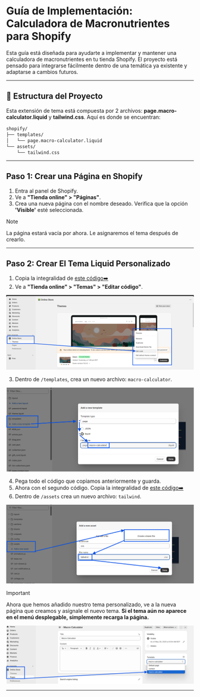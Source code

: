 # Guía de Implementación: Calculadora de Macronutrientes para Shopify

Esta guía está diseñada para ayudarte a implementar y mantener una calculadora de macronutrientes en tu tienda Shopify. El proyecto está pensado para integrarse fácilmente dentro de una temática ya existente y adaptarse a cambios futuros.

----------

## 🔄 Estructura del Proyecto

Esta extensión de tema está compuesta por 2 archivos: **page.macro-calculator.liquid** y **tailwind.css**. Aquí es donde se encuentran:
```
shopify/
├── templates/
│   └── page.macro-calculator.liquid
└── assets/
    └── tailwind.css
```

----------

## Paso 1: Crear una Página en Shopify

1.  Entra al panel de Shopify.
2.  Ve a **"Tienda online" > "Páginas"**.
3.  Crea una nueva página con el nombre deseado. Verifica que la opción **'Visible'** esté seleccionada.
    
> [!NOTE]
> La página estará vacía por ahora. Le asignaremos el tema después de crearlo.
    

----------

## Paso 2: Crear El Tema Liquid Personalizado

1.  Copia la integralidad de [este código➡️](https://raw.githubusercontent.com/affane1/shopify-macro-calculator/refs/heads/main/shopify/templates/page.macro-calculator.liquid)
2.  Ve a **"Tienda online" > "Temas" > "Editar código"**.

![](/docs/images/1.png)

3.  Dentro de `/templates`, crea un nuevo archivo: `macro-calculator`.

![](/docs/images/2.png)

4. Pega todo el código que copiamos anteriormente y guarda.
5. Ahora con el segundo código. Copia la integralidad de [este código➡️](https://raw.githubusercontent.com/affane1/shopify-macro-calculator/refs/heads/main/shopify/assets/tailwind.css)
6. Dentro de `/assets` crea un nuevo archivo: `tailwind`.

![](/docs/images/3.png)

> [!IMPORTANT]
> Ahora que hemos añadido nuestro tema personalizado, ve a la nueva página que creamos y asígnale el nuevo tema. **Si el tema aún no aparece en el menú desplegable, simplemente recarga la página.**
> 
> ![](/docs/images/4.png)

----------
